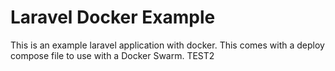 # Laravel Docker Example

This is an example laravel application with docker.  This comes with a
deploy compose file to use with a Docker Swarm.
TEST2
